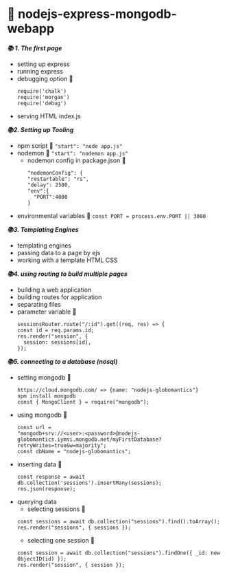 # :t-rex:  nodejs-express-mongodb-webapp

***:books: 1. The first page***
  - setting up express
  - running express
  - debugging option :floppy_disk:
    ```
    require('chalk')
    require('morgan')
    require('debug')
    ```  
  - serving HTML index.js

***:books:2. Setting up Tooling***
  - npm script :floppy_disk:
    `"start": "node app.js"`
  - nodemon :floppy_disk:
    `"start": "nodemon app.js"`
    - nodemon config in package.json :floppy_disk:
      ```
      "nodemonConfig": {
      "restartable": "rs",
      "delay": 2500,
      "env":{
        "PORT":4000
      }
      ```
  - environmental variables :floppy_disk:
    `const PORT = process.env.PORT || 3000` 

***:books:3. Templating Engines***
  - templating engines
  - passing data to a page by ejs
  - working with a template HTML CSS

***:books:4. using routing to build multiple pages***
  - building a web application
  - building routes for application
  - separating files
  - parameter variable :floppy_disk:
    ```
    sessionsRouter.route("/:id").get((req, res) => {
    const id = req.params.id;
    res.render("session", {
      session: sessions[id],
    });
    ```
***:books:5. connecting to a database (nosql)***
  - setting mongodb :floppy_disk:
    ```
    https://cloud.mongodb.com/ => {name: "nodejs-globomantics"}
    npm install mongodb
    const { MongoClient } = require("mongodb");
    ```
  - using mongodb :floppy_disk:
    ```
    const url =
    "mongodb+srv://<user>:<password>@nodejs-globomantics.iymsi.mongodb.net/myFirstDatabase?retryWrites=true&w=majority";
    const dbName = "nodejs-globomantics";
    ```
  - inserting data :floppy_disk:
    ```
    const response = await db.collection('sessions').insertMany(sessions);
    res.json(response);
    ```
  - querying data
    - selecting sessions :floppy_disk:
    ```
    const sessions = await db.collection("sessions").find().toArray();
    res.render("sessions", { sessions });
    ```
    - selecting one session :floppy_disk:
    ```
    const session = await db.collection("sessions").findOne({ _id: new ObjectID(id) });
    res.render("session", { session });
    
    ```
